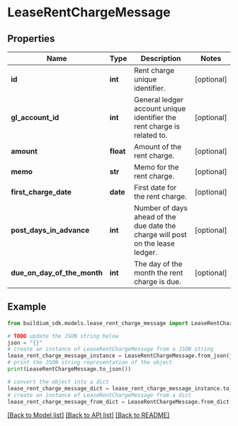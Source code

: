 # LeaseRentChargeMessage


## Properties

Name | Type | Description | Notes
------------ | ------------- | ------------- | -------------
**id** | **int** | Rent charge unique identifier. | [optional] 
**gl_account_id** | **int** | General ledger account unique identifier the rent charge is related to. | [optional] 
**amount** | **float** | Amount of the rent charge. | [optional] 
**memo** | **str** | Memo for the rent charge. | [optional] 
**first_charge_date** | **date** | First date for the rent charge. | [optional] 
**post_days_in_advance** | **int** | Number of days ahead of the due date the charge will post on the lease ledger. | [optional] 
**due_on_day_of_the_month** | **int** | The day of the month the rent charge is due. | [optional] 

## Example

```python
from buildium_sdk.models.lease_rent_charge_message import LeaseRentChargeMessage

# TODO update the JSON string below
json = "{}"
# create an instance of LeaseRentChargeMessage from a JSON string
lease_rent_charge_message_instance = LeaseRentChargeMessage.from_json(json)
# print the JSON string representation of the object
print(LeaseRentChargeMessage.to_json())

# convert the object into a dict
lease_rent_charge_message_dict = lease_rent_charge_message_instance.to_dict()
# create an instance of LeaseRentChargeMessage from a dict
lease_rent_charge_message_from_dict = LeaseRentChargeMessage.from_dict(lease_rent_charge_message_dict)
```
[[Back to Model list]](../README.md#documentation-for-models) [[Back to API list]](../README.md#documentation-for-api-endpoints) [[Back to README]](../README.md)


